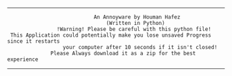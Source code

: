   ________________________________________________________________________________________
                                An Annoyware by Houman Hafez
                                    (Written in Python)
                    !Warning! Please be careful with this python file!
     This Application could potentially make you lose unsaved Progress since it restarts
                      your computer after 10 seconds if it isn't closed!
                  Please Always download it as a zip for the best experience
          
   _______________________________________________________________________________________
